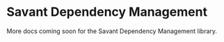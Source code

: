 Savant Dependency Management
============================

More docs coming soon for the Savant Dependency Management library.

